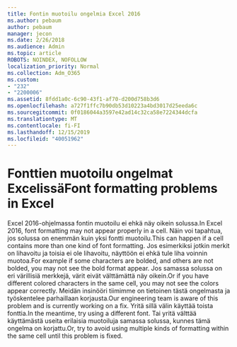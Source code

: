 ```yaml
---
title: Fontin muotoilu ongelmia Excel 2016
ms.author: pebaum
author: pebaum
manager: jecon
ms.date: 2/26/2018
ms.audience: Admin
ms.topic: article
ROBOTS: NOINDEX, NOFOLLOW
localization_priority: Normal
ms.collection: Adm_O365
ms.custom:
- "232"
- "2200006"
ms.assetid: 8fdd1a0c-6c90-43f1-af70-d200d758b3d6
ms.openlocfilehash: a727f1ffc7b90db53d10223a4bd3017d25eeda6c
ms.sourcegitcommit: 0f0186044a3597e42ad14c32ca58e7224344dcfa
ms.translationtype: MT
ms.contentlocale: fi-FI
ms.lasthandoff: 12/15/2019
ms.locfileid: "40051962"
---
```

# <a name="font-formatting-problems-in-excel"></a><span data-ttu-id="78e0c-102">Fonttien muotoilu ongelmat Excelissä</span><span class="sxs-lookup"><span data-stu-id="78e0c-102">Font formatting problems in Excel</span></span>

<span data-ttu-id="78e0c-103">Excel 2016-ohjelmassa fontin muotoilu ei ehkä näy oikein solussa.</span><span class="sxs-lookup"><span data-stu-id="78e0c-103">In Excel 2016, font formatting may not appear properly in a cell.</span></span> <span data-ttu-id="78e0c-104">Näin voi tapahtua, jos solussa on enemmän kuin yksi fontti muotoilu.</span><span class="sxs-lookup"><span data-stu-id="78e0c-104">This can happen if a cell contains more than one kind of font formatting.</span></span> <span data-ttu-id="78e0c-105">Jos esimerkiksi jotkin merkit on lihavoitu ja toisia ei ole lihavoitu, näyttöön ei ehkä tule liha voinnin muotoa.</span><span class="sxs-lookup"><span data-stu-id="78e0c-105">For example if some characters are bolded, and others are not bolded, you may not see the bold format appear.</span></span> <span data-ttu-id="78e0c-106">Jos samassa solussa on eri värillisiä merkkejä, värit eivät välttämättä näy oikein.</span><span class="sxs-lookup"><span data-stu-id="78e0c-106">Or if you have different colored characters in the same cell, you may not see the colors appear correctly.</span></span> <span data-ttu-id="78e0c-107">Meidän insinööri tiimimme on tietoinen tästä ongelmasta ja työskentelee parhaillaan korjausta.</span><span class="sxs-lookup"><span data-stu-id="78e0c-107">Our engineering team is aware of this problem and is currently working on a fix.</span></span> <span data-ttu-id="78e0c-108">Yritä sillä välin käyttää toista fonttia.</span><span class="sxs-lookup"><span data-stu-id="78e0c-108">In the meantime, try using a different font.</span></span> <span data-ttu-id="78e0c-109">Tai yritä välttää käyttämästä useita erilaisia muotoiluja samassa solussa, kunnes tämä ongelma on korjattu.</span><span class="sxs-lookup"><span data-stu-id="78e0c-109">Or, try to avoid using multiple kinds of formatting within the same cell until this problem is fixed.</span></span>
  